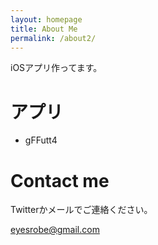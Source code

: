 ```yaml
---
layout: homepage
title: About Me
permalink: /about2/
---
```


iOSアプリ作ってます。

# アプリ

* gFFutt4

<!---
* [Texttter](../textter/)
* gFFutt
* [Moneyha2](../moneyha2/)
* Moneyha
--->

# Contact me

Twitterかメールでご連絡ください。

[eyesrobe@gmail.com](mailto:eyesrobe@gmail.com)

